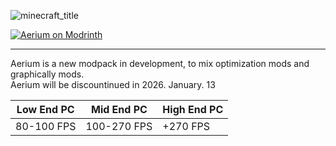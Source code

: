 ![minecraft_title](https://github.com/user-attachments/assets/b10f5e37-7b20-471a-b74b-2ea357e376ab)

[![Aerium on Modrinth](https://img.shields.io/badge/Aerium%20on%20Modrinth-1bd96a?style=for-the-badge&logo=modrinth&logoColor=white)](https://modrinth.com/project/aerium)           

---
Aerium is a new modpack in development, to mix optimization mods and graphically mods.       
Aerium will be discountinued in 2026. January. 13

| Low End PC | Mid End PC  | High End PC |  
|------------|-------------|-------------|
| 80-100 FPS | 100-270 FPS | +270 FPS    |






